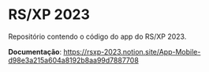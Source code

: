 # RS/XP 2023

Repositório contendo o código do app do RS/XP 2023.

**Documentação**: https://rsxp-2023.notion.site/App-Mobile-d98e3a215a604a8192b8aa99d7887708
